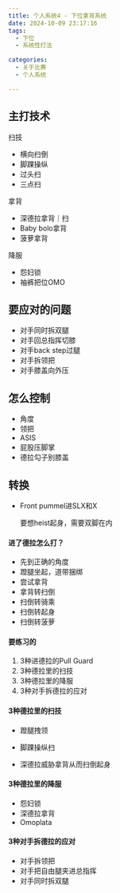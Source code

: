 ```yaml
---
title: 个人系统4 - 下位拿背系统
date: 2024-10-09 23:17:16
tags:
  - 下位
  - 系统性打法

categories:
  - 关于比赛
  - 个人系统

---
```






## 主打技术

扫技

- 横向扫倒
- 脚踝操纵
- 过头扫
- 三点扫

拿背

- 深德拉拿背｜扫
- Baby bolo拿背
- 菠萝拿背

降服

- 怨妇锁
- 袖裤把位OMO



## 要应对的问题

- 对手同时拆双腿
- 对手回总指挥切膝
- 对手back step过腿
- 对手拆领把
- 对手膝盖向外压



## 怎么控制

- 角度
- 领把
- ASIS
- 屁股压脚掌
- 德拉勾子别膝盖



## 转换

- Front pummel进SLX和X

  要想heist起身，需要双脚在内



#### 进了德拉怎么打？

- 先到正确的角度
- 蹬腿坐起，道带捆绑
- 尝试拿背
- 拿背转扫倒
- 扫倒转骑乘
- 扫倒转起身
- 扫倒转菠萝



#### 要练习的

1. 3种进德拉的Pull Guard
2. 3种德拉里的扫技
3. 3种德拉里的降服
4. 3种对手拆德拉的应对



#### 3种德拉里的扫技

- 蹬腿拽领

- 脚踝操纵扫

- 深德拉威胁拿背从而扫倒起身

  

#### 3种德拉里的降服

- 怨妇锁
- 深德拉拿背
- Omoplata

#### 3种对手拆德拉的应对

- 对手拆领把
- 对手把自由腿夹进总指挥
- 对手同时拆双腿

